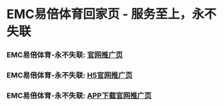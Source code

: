 # EMC易倍体育回家页 - 服务至上，永不失联


### EMC易倍体育-永不失联:  [官网推广页](https://emcty.com)
### EMC易倍体育-永不失联:  [H5官网推广页](xxx.com)
### EMC易倍体育-永不失联:  [APP下载官网推广页](xxx.com)

<!--
**emc00123/emc00123** is a ✨ _special_ ✨ repository because its `README.md` (this file) appears on your GitHub profile.

Here are some ideas to get you started:

- 🔭 I’m currently working on ...
- 🌱 I’m currently learning ...
- 👯 I’m looking to collaborate on ...
- 🤔 I’m looking for help with ...
- 💬 Ask me about ...
- 📫 How to reach me: ...
- 😄 Pronouns: ...
- ⚡ Fun fact: ...
-->
